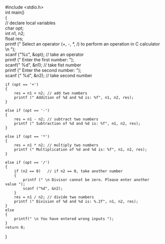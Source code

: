
#include <stdio.h>  
int main()  
{  
    // declare local variables  
    char opt;  
    int n1, n2;   
    float res;  
    printf (" Select an operator (+, -, *, /) to perform an operation in C calculator \n ");  
    scanf ("%c", &opt); // take an operator  
    printf (" Enter the first number: ");  
    scanf(" %d", &n1); // take fist number  
    printf (" Enter the second number: ");  
    scanf (" %d", &n2); // take second number  
      
    if (opt == '+')  
    {  
        res = n1 + n2; // add two numbers  
        printf (" Addition of %d and %d is: %f", n1, n2, res);  
    }  
      
    else if (opt == '-')  
    {  
        res = n1 - n2; // subtract two numbers  
        printf (" Subtraction of %d and %d is: %f", n1, n2, res);  
    }  
      
    else if (opt == '*')  
    {  
        res = n1 * n2; // multiply two numbers  
        printf (" Multiplication of %d and %d is: %f", n1, n2, res);  
    }  
      
    else if (opt == '/')  
    {  
        if (n2 == 0)   // if n2 == 0, take another number  
        {  
            printf (" \n Divisor cannot be zero. Please enter another value ");  
            scanf ("%d", &n2);        
        }  
        res = n1 / n2; // divide two numbers  
        printf (" Division of %d and %d is: %.2f", n1, n2, res);  
    }  
    else  
    {  
        printf(" \n You have entered wrong inputs ");  
    }  
    return 0;  
}  
